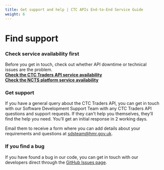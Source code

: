 ```yaml
---
title: Get support and help | CTC APIs End-to-End Service Guide
weight: 6
---
```


# Find support
<!--- Section owner: CTC Traders API --->


### Check service availability first

Before you get in touch, check out whether API downtime or technical issues are the problem.    
**[Check the CTC Traders API service availability](https://api-platform-status.production.tax.service.gov.uk)**     
**[Check the NCTS platform service availability](https://www.gov.uk/government/publications/new-computerised-transit-system-ncts-web-service-availability-and-issues/new-computerised-transit-system-ncts-web-service-availability-and-issues)**

### Get support

If you have a general query about the CTC Traders API, you can get in touch with our Software Development Support Team with any CTC Traders API questions and support requests. If they can't help you themselves, they’ll find the help you need. You’ll get an initial response in 2 working days. 

Email them to receive a form where you can add details about your requirements and questions at <sdsteam@hmr.gov.uk>.


### If you find a bug

If you have found a bug in our code, you can get in touch with our developers direct through the [GitHub Issues page](https://github.com/hmrc/common-transit-convention-traders/issues).


